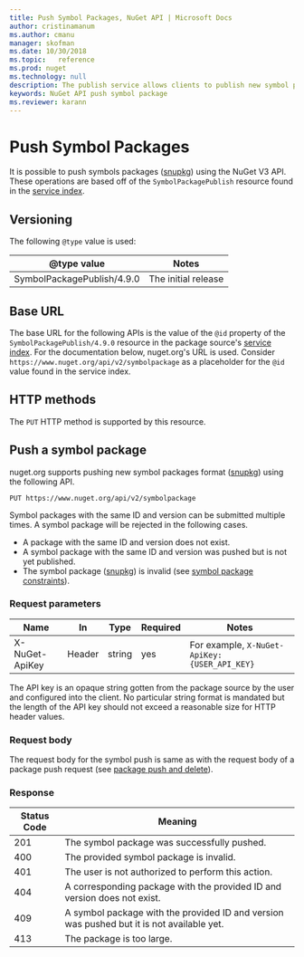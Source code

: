 ```yaml
---
title: Push Symbol Packages, NuGet API | Microsoft Docs
author: cristinamanum
ms.author: cmanu
manager: skofman
ms.date: 10/30/2018
ms.topic:   reference
ms.prod: nuget
ms.technology: null
description: The publish service allows clients to publish new symbol packages.
keywords: NuGet API push symbol package
ms.reviewer: karann
---
```


# Push Symbol Packages

It is possible to push symbols packages ([snupkg](../create-packages/Symbol-Packages-snupkg.md)) using the NuGet V3 API.
These operations are based off of the `SymbolPackagePublish` resource found in the [service index](service-index.md).

## Versioning

The following `@type` value is used:

@type value                 | Notes
--------------------        | -----
SymbolPackagePublish/4.9.0  | The initial release

## Base URL

The base URL for the following APIs is the value of the `@id` property of the `SymbolPackagePublish/4.9.0` resource in the
package source's [service index](service-index.md). For the documentation below, nuget.org's URL is used. Consider 
`https://www.nuget.org/api/v2/symbolpackage` as a placeholder for the `@id` value found in the service index.

## HTTP methods

The `PUT` HTTP method is supported by this resource. 

## Push a symbol package

nuget.org supports pushing new symbol packages format ([snupkg](../create-packages/Symbol-Packages-snupkg.md)) using the following API. 

```
PUT https://www.nuget.org/api/v2/symbolpackage
```

Symbol packages with the same ID and version
can be submitted multiple times. A symbol package will be rejected in the following cases.
- A package with the same ID and version does not exist.
- A symbol package with the same ID and version was pushed but is not yet published.
- The symbol package ([snupkg](../create-packages/Symbol-Packages-snupkg.md)) is invalid (see [symbol package constraints](../create-packages/Symbol-Packages-snupkg.md)).

### Request parameters

Name           | In     | Type   | Required | Notes
-------------- | ------ | ------ | -------- | -----
X-NuGet-ApiKey | Header | string | yes      | For example, `X-NuGet-ApiKey: {USER_API_KEY}`

The API key is an opaque string gotten from the package source by the user and configured into the client. No
particular string format is mandated but the length of the API key should not exceed a reasonable size for HTTP header
values.

### Request body

The request body for the symbol push is same as with the request body of a package push request (see [package push and delete](package-publish-resource.md)). 

### Response

Status Code | Meaning
----------- | -------
201         | The symbol package was successfully pushed.
400         | The provided symbol package is invalid.
401         | The user is not authorized to perform this action.
404         | A corresponding package with the provided ID and version does not exist.
409         | A symbol package with the provided ID and version was pushed but it is not available yet.
413         | The package is too large.

